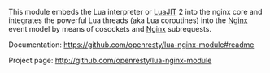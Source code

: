 <!---
    @title         Lua Nginx Module
    @creator       Yichun Zhang
    @created       2011-06-21 08:26 GMT
--->

This module embeds the Lua interpreter or [LuaJIT](luajit.html) 2 into the
nginx core and integrates the powerful Lua threads (aka Lua coroutines) into
the [Nginx](nginx.html) event model by means of cosockets and [Nginx](nginx.html) subrequests.

Documentation: https://github.com/openresty/lua-nginx-module#readme

Project page: http://github.com/openresty/lua-nginx-module
